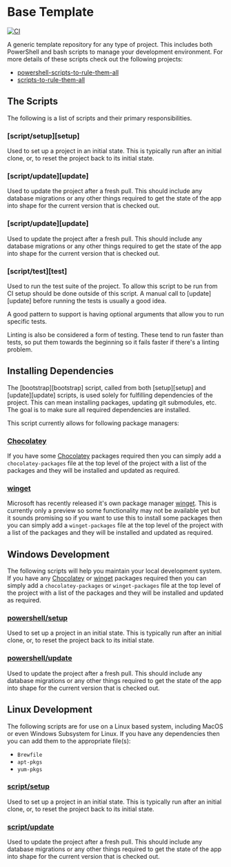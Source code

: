 # Base Template

[![CI](https://github.com/peteoshea/base-template/workflows/CI/badge.svg)](https://github.com/peteoshea/base-template/actions)

A generic template repository for any type of project.
This includes both PowerShell and bash scripts to manage your development environment.
For more details of these scripts check out the following projects:
- [powershell-scripts-to-rule-them-all](https://github.com/peteoshea/powershell-scripts-to-rule-them-all)
- [scripts-to-rule-them-all](https://github.com/peteoshea/scripts-to-rule-them-all)

## The Scripts

The following is a list of scripts and their primary responsibilities.

### [script/setup][setup]

Used to set up a project in an initial state.
This is typically run after an initial clone, or, to reset the project back to its initial state.

### [script/update][update]

Used to update the project after a fresh pull.
This should include any database migrations or any other things required to get the state of the
app into shape for the current version that is checked out.

### [script/update][update]

Used to update the project after a fresh pull.
This should include any database migrations or any other things required to get the state of the
app into shape for the current version that is checked out.

### [script/test][test]

Used to run the test suite of the project.
To allow this script to be run from CI setup should be done outside of this script.
A manual call to [update][update] before running the tests is usually a good idea.

A good pattern to support is having optional arguments that allow you to run specific tests.

Linting is also be considered a form of testing.
These tend to run faster than tests, so put them towards the beginning so it fails faster if
there's a linting problem.

## Installing Dependencies

The [bootstrap][bootstrap] script, called from both [setup][setup] and [update][update] scripts,
is used solely for fulfilling dependencies of the project.
This can mean installing packages, updating git submodules, etc.
The goal is to make sure all required dependencies are installed.

This script currently allows for following package managers:

### [Chocolatey](https://chocolatey.org/)

If you have some [Chocolatey](https://chocolatey.org/) packages required then you can simply add a
`chocolatey-packages` file at the top level of the project with a list of the packages and they
will be installed and updated as required.

### [winget](https://github.com/microsoft/winget-cli)

Microsoft has recently released it's own package manager
[winget](https://github.com/microsoft/winget-cli).
This is currently only a preview so some functionality may not be available yet but it sounds
promising so if you want to use this to install some packages then you can simply add a
`winget-packages` file at the top level of the project with a list of the packages and they will be
installed and updated as required.

##  Windows Development

The following scripts will help you maintain your local development system.
If you have any [Chocolatey](https://chocolatey.org/) or [winget](https://github.com/microsoft/winget-cli) packages required then you can simply add a `chocolatey-packages` or `winget-packages` file at the top level of the project with a list of the packages and they will be installed and updated as required.

### [powershell/setup](powershell/setup.ps1)

Used to set up a project in an initial state.
This is typically run after an initial clone, or, to reset the project back to its initial state.

### [powershell/update](powershell/update.ps1)

Used to update the project after a fresh pull.
This should include any database migrations or any other things required to get the
state of the app into shape for the current version that is checked out.

##  Linux Development

The following scripts are for use on a Linux based system, including MacOS or even Windows Subsystem for Linux.
If you have any dependencies then you can add them to the appropriate file(s):
- `Brewfile`
- `apt-pkgs`
- `yum-pkgs`

### [script/setup](script/setup)

Used to set up a project in an initial state.
This is typically run after an initial clone, or, to reset the project back to
its initial state.

### [script/update](script/update)

Used to update the project after a fresh pull.
This should include any database migrations or any other things required to get the
state of the app into shape for the current version that is checked out.
